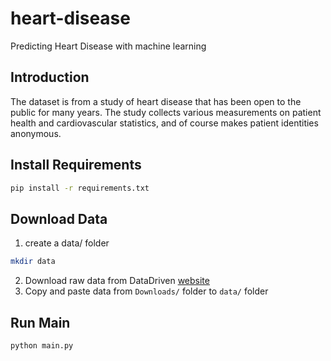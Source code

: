 # heart-disease
Predicting Heart Disease with machine learning

## Introduction
The dataset is from a study of heart disease that has been open to the public for many years. The study collects various measurements on patient health and cardiovascular statistics, and of course makes patient identities anonymous.

## Install Requirements
```bash
pip install -r requirements.txt
```

## Download Data
1. create a data/ folder
```bash
mkdir data
```
2. Download raw data from DataDriven [website](https://www.drivendata.org/competitions/54/machine-learning-with-a-heart/data/)
3. Copy and paste data from `Downloads/` folder to `data/` folder

## Run Main
```bash
python main.py
```